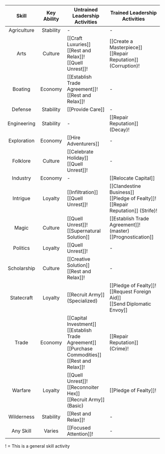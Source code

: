 |    Skill    	| Key Ability 	| Untrained Leadership Activities                                                                                                                       	| Trained Leadership Activities                                                                   	|
|:-----------:	|:-----------:	|--------------------------------------------------------------------------------------------------------------------------------------------	|--------------------------------------------------------------------------------------	|
| Agriculture 	|  Stability  	| -                                                                                              	| -                                                                                    	|
|     Arts    	|   Culture   	| [[Craft Luxuries]]<br>[[Rest and Relax]]!<br>[[Quell Unrest]]!                                                                             	| [[Create a Masterpiece]]<br>[[Repair Reputation]] (Corruption)!                      	|
|   Boating   	|   Economy   	| [[Establish Trade Agreement]]!<br>[[Rest and Relax]]!                                                                    	| -                                                                                    	|
|   Defense   	|  Stability  	| [[Provide Care]]                                                                                                        	| -                                                                                    	|
| Engineering 	|  Stability  	|     -                             	| [[Repair Reputation]] (Decay)!                                     	|
| Exploration 	|   Economy   	| [[Hire Adventurers]]                                                               	| -                                                                                    	|
|   Folklore  	|   Culture   	| [[Celebrate Holiday]]<br>[[Quell Unrest]]!                                                                                                 	| -                                                                                    	|
|   Industry  	|   Economy   	| -                                                                                        	| [[Relocate Capital]]                                                                 	|
|   Intrigue  	|   Loyalty   	| [[Infiltration]]<br>[[Quell Unrest]]!                                                                               	| [[Clandestine Business]]<br>[[Pledge of Fealty]]!<br>[[Repair Reputation]] (Strife)! 	|
|    Magic    	|   Culture   	| [[Quell Unrest]]!<br>[[Supernatural Solution]]                                                                                             	| [[Establish Trade Agreement]]! (master)<br>[[Prognostication]]                       	|
|   Politics  	|   Loyalty   	| [[Quell Unrest]]!                                             	| -                                                                                    	|
| Scholarship 	|   Culture   	| [[Creative Solution]]<br>[[Rest and Relax]]!                                                                  	| -                                                                                    	|
|  Statecraft 	|   Loyalty   	| [[Recruit Army]] (Specialized)                                                                                                 	| [[Pledge of Fealty]]!<br>[[Request Foreign Aid]]<br>[[Send Diplomatic Envoy]]        	|
|    Trade    	|   Economy   	| [[Capital Investment]]<br>[[Establish Trade Agreement]]<br>[[Purchase Commodities]]<br>[[Rest and Relax]]! 	| [[Repair Reputation]] (Crime)!                                  	|
|   Warfare  	|  Loyalty  	| [[Quell Unrest]]!<br>[[Reconnoiter Hex]]<br>[[Recruit Army]] (Basic)                                          	| [[Pledge of Fealty]]! 	|
| Wilderness 	| Stability 	| [[Rest and Relax]]! 	| -                     	|
|  Any Skill 	|   Varies  	| [[Focused Attention]]!                                                            	| -                     	|
! = This is a general skill activity